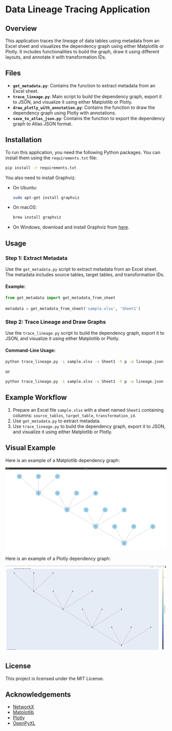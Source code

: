 
# Data Lineage Tracing Application

## Overview
This application traces the lineage of data tables using metadata from an Excel sheet and visualizes the dependency graph using either Matplotlib or Plotly. It includes functionalities to build the graph, draw it using different layouts, and annotate it with transformation IDs.

## Files
- **`get_metadata.py`**: Contains the function to extract metadata from an Excel sheet.
- **`trace_lineage.py`**: Main script to build the dependency graph, export it to JSON, and visualize it using either Matplotlib or Plotly.
- **`draw_plotly_with_annotation.py`**: Contains the function to draw the dependency graph using Plotly with annotations.
- **`save_to_atlas_json.py`**: Contains the function to export the dependency graph to Atlas JSON format.

## Installation
To run this application, you need the following Python packages. You can install them using the `requirements.txt` file:
```sh
pip install -r requirements.txt
```

You also need to install Graphviz:
- On Ubuntu:
  ```sh
  sudo apt-get install graphviz
  ```
- On macOS:
  ```sh
  brew install graphviz
  ```
- On Windows, download and install Graphviz from [here](https://graphviz.org/download/).

## Usage

### Step 1: Extract Metadata
Use the `get_metadata.py` script to extract metadata from an Excel sheet. The metadata includes source tables, target tables, and transformation IDs.

#### Example:
```python
from get_metadata import get_metadata_from_sheet

metadata = get_metadata_from_sheet('sample.xlsx', 'Sheet1')
```

### Step 2: Trace Lineage and Draw Graphs
Use the `trace_lineage.py` script to build the dependency graph, export it to JSON, and visualize it using either Matplotlib or Plotly.

#### Command-Line Usage:
```sh
python trace_lineage.py -i sample.xlsx -s Sheet1 -t p -o lineage.json -g matplotlib
```

or

```sh
python trace_lineage.py -i sample.xlsx -s Sheet1 -t p -o lineage.json -g plotly
```

## Example Workflow
1. Prepare an Excel file `sample.xlsx` with a sheet named `Sheet1` containing columns: `source_tables`, `target_table`, `transformation_id`.
2. Use `get_metadata.py` to extract metadata.
3. Use `trace_lineage.py` to build the dependency graph, export it to JSON, and visualize it using either Matplotlib or Plotly.

## Visual Example
Here is an example of a Matplotlib dependency graph:

![Dependency Graph Example](samples/mplt_lib_example.png)

Here is an example of a Plotly dependency graph:

![Dependency Graph Example](samples/plotly_example.png)

## License
This project is licensed under the MIT License.

## Acknowledgements
- [NetworkX](https://networkx.github.io/)
- [Matplotlib](https://matplotlib.org/)
- [Plotly](https://plotly.com/)
- [OpenPyXL](https://openpyxl.readthedocs.io/en/stable/)
